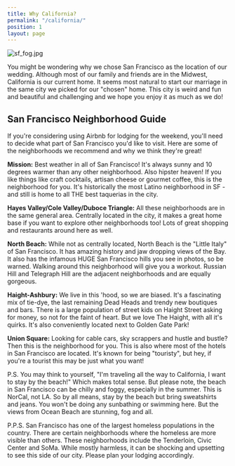 ```yaml
---
title: Why California?
permalink: "/california/"
position: 1
layout: page
---
```


![sf_fog.jpg](/uploads/sf_fog.jpg)

You might be wondering why we chose San Francisco as the location of our wedding. Although most of our family and friends are in the Midwest, California is our current home. It seems most natural to start our marriage in the same city we picked for our "chosen" home. This city is weird and fun and beautiful and challenging and we hope you enjoy it as much as we do!

## San Francisco Neighborhood Guide

If you're considering using Airbnb for lodging for the weekend, you'll need to decide what part of San Francisco you'd like to visit. Here are some of the neighborhoods we recommend and why we think they're great!

**Mission:** Best weather in all of San Francisco! It's always sunny and 10 degrees warmer than any other neighborhood. Also hipster heaven! If you like things like craft cocktails, artisan cheese or gourmet coffee, this is the neighborhood for you. It's historically the most Latino neighborhood in SF - and still is home to all THE best taquerias in the city.

**Hayes Valley/Cole Valley/Duboce Triangle:** All these neighborhoods are in the same general area. Centrally located in the city, it makes a great home base if you want to explore other neighborhoods too! Lots of great shopping and restaurants around here as well.

**North Beach:** While not as centrally located, North Beach is the "Little Italy" of San Francisco. It has amazing history and jaw dropping views of the Bay. It also has the infamous HUGE San Francisco hills you see in photos, so be warned. Walking around this neighborhood will give you a workout. Russian Hill and Telegraph Hill are the adjacent neighborhoods and are equally gorgeous.

**Haight-Ashbury:** We live in this 'hood, so we are biased. It's a fascinating mix of tie-dye, the last remaining Dead Heads and trendy new boutiques and bars. There is a large population of street kids on Haight Street asking for money, so not for the faint of heart. But we love The Haight, with all it's quirks. It's also conveniently located next to Golden Gate Park!

**Union Square:** Looking for cable cars, sky scrappers and hustle and bustle? Then this is the neighborhood for you. This is also where most of the hotels in San Francisco are located. It's known for being "touristy", but hey, if you're a tourist this may be just what you want!

P.S.  You may think to yourself, "I'm traveling all the way to California, I want to stay by the beach!" Which makes total sense. But please note, the beach in San Francisco can be chilly and foggy, especially in the summer. This is NorCal, not LA. So by all means, stay by the beach but bring sweatshirts and jeans. You won't be doing any sunbathing or swimming here. But the views from Ocean Beach are stunning, fog and all.

P.P.S. San Francisco has one of the largest homeless populations in the country. There are certain neighborhoods where the homeless are more visible than others. These neighborhoods include the Tenderloin, Civic Center and SoMa. While mostly harmless, it can be shocking and upsetting to see this side of our city. Please plan your lodging accordingly.